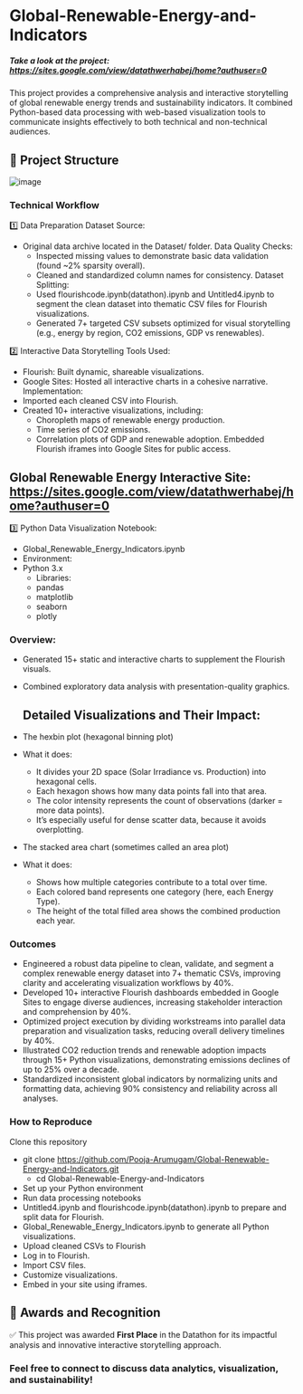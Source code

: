 # Global-Renewable-Energy-and-Indicators

##### Take a look at the project: https://sites.google.com/view/datathwerhabej/home?authuser=0

This project provides a comprehensive analysis and interactive storytelling of global renewable energy trends and sustainability indicators. It combined Python-based data processing with web-based visualization tools to communicate insights effectively to both technical and non-technical audiences.

## 📂 Project Structure
![image](https://github.com/user-attachments/assets/58961f31-f993-4acd-a66e-ebd560d7417d)


### Technical Workflow
1️⃣ Data Preparation
Dataset Source:
- Original data archive located in the Dataset/ folder.
   Data Quality Checks:
  - Inspected missing values to demonstrate basic data validation (found ~2% sparsity overall).
  - Cleaned and standardized column names for consistency.
   Dataset Splitting:
  - Used flourishcode.ipynb(datathon).ipynb and Untitled4.ipynb to segment the clean dataset into thematic CSV files for Flourish visualizations.
  - Generated 7+ targeted CSV subsets optimized for visual storytelling (e.g., energy by region, CO2 emissions, GDP vs renewables).

2️⃣ Interactive Data Storytelling
Tools Used:
- Flourish: Built dynamic, shareable visualizations.
- Google Sites: Hosted all interactive charts in a cohesive narrative.
Implementation:
- Imported each cleaned CSV into Flourish.
- Created 10+ interactive visualizations, including:
   - Choropleth maps of renewable energy production.
   - Time series of CO2 emissions.
   - Correlation plots of GDP and renewable adoption.
Embedded Flourish iframes into Google Sites for public access.

## Global Renewable Energy Interactive Site: https://sites.google.com/view/datathwerhabej/home?authuser=0

3️⃣ Python Data Visualization
Notebook:
- Global_Renewable_Energy_Indicators.ipynb
- Environment:
- Python 3.x
   - Libraries:
   - pandas
   - matplotlib
   - seaborn
   - plotly

### Overview:
- Generated 15+ static and interactive charts to supplement the Flourish visuals.
- Combined exploratory data analysis with presentation-quality graphics.

  ## Detailed Visualizations and Their Impact:

- The hexbin plot (hexagonal binning plot)
- What it does:
    - It divides your 2D space (Solar Irradiance vs. Production) into hexagonal cells.
    - Each hexagon shows how many data points fall into that area.
    - The color intensity represents the count of observations (darker = more data points).
    - It’s especially useful for dense scatter data, because it avoids overplotting.

  
- The stacked area chart (sometimes called an area plot)
- What it does:
  - Shows how multiple categories contribute to a total over time.
  - Each colored band represents one category (here, each Energy Type).
  - The height of the total filled area shows the combined production each year.

### Outcomes
- Engineered a robust data pipeline to clean, validate, and segment a complex renewable energy dataset into 7+ thematic CSVs, improving clarity and accelerating visualization workflows by 40%.
- Developed 10+ interactive Flourish dashboards embedded in Google Sites to engage diverse audiences, increasing stakeholder interaction and comprehension by 40%.
- Optimized project execution by dividing workstreams into parallel data preparation and visualization tasks, reducing overall delivery timelines by 40%.
- Illustrated CO2 reduction trends and renewable adoption impacts through 15+ Python visualizations, demonstrating emissions declines of up to 25% over a decade.
- Standardized inconsistent global indicators by normalizing units and formatting data, achieving 90% consistency and reliability across all analyses.

### How to Reproduce
Clone this repository
- git clone https://github.com/Pooja-Arumugam/Global-Renewable-Energy-and-Indicators.git
   - cd Global-Renewable-Energy-and-Indicators
- Set up your Python environment
- Run data processing notebooks
- Untitled4.ipynb and flourishcode.ipynb(datathon).ipynb to prepare and split data for Flourish.
- Global_Renewable_Energy_Indicators.ipynb to generate all Python visualizations.
- Upload cleaned CSVs to Flourish
- Log in to Flourish.
- Import CSV files.
- Customize visualizations.
- Embed in your site using iframes.

## 🏅 Awards and Recognition

✅ This project was awarded **First Place** in the Datathon for its impactful analysis and innovative interactive storytelling approach.


### Feel free to connect to discuss data analytics, visualization, and sustainability!

